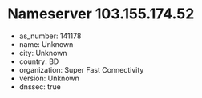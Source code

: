 # Nameserver 103.155.174.52

* as_number: 141178
* name: Unknown
* city: Unknown
* country: BD
* organization: Super Fast Connectivity
* version: Unknown
* dnssec: true
